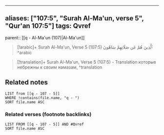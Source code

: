 
---
aliases: ["107:5", "Surah Al-Ma'un, verse 5", "Qur'an 107:5"]
tags: Qvref
---

parent:: [[q - Al-Ma'un (107)|Al-Ma'un]]

> [!arabic]+ Surah Al-Ma'un, Verse 5 (107:5)
> <span class="quran-arabic">ٱلَّذِينَ هُمْ عَن صَلَاتِهِمْ سَاهُونَ</span>
^arabic

> [!translation]+ Surah Al-Ma'un, Verse 5 (107:5) - Translation
> которые небрежны к своим намазам,
^translation



## Related notes
```dataview
LIST from [[q - 107 - 5]]
WHERE !contains(file.name, "q - ")
SORT file.name ASC
```

### Related verses (footnote backlinks)
```dataview
LIST FROM [[q - 107 - 5]] AND #Qvref
SORT file.name ASC
```

